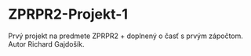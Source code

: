 # ZPRPR2-Projekt-1
Prvý projekt na predmete ZPRPR2 + doplnený o časť s prvým zápočtom. Autor Richard Gajdošík.

